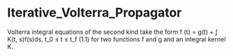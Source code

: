 # Iterative_Volterra_Propagator
Volterra integral equations of the second kind take the form
f (t) = g(t) + ∫ K(t, s)f(s)ds, t_0 ≤ t ≤ t_f (1.1)
for two functions f and g and an integral kernel K.  
